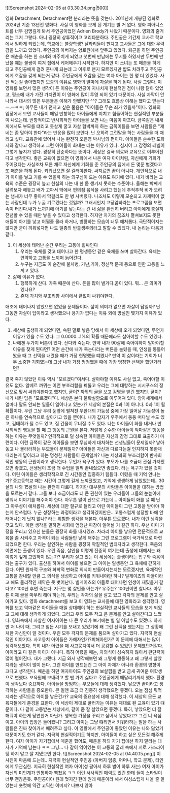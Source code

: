 
![[Screenshot 2024-02-05 at 03.30.34.png|500]]

영화 Detachment, Detachment란 분리라는 뜻을 갖는다. 2011년에 개봉된 영화로 2024년 기준 13년전 영화다. 사실 이 영화를 보게 된 계기는 별 거 없다. 영화 피아니스트를 너무 감명깊게 봐서 주인공이었던 Adrien Brody가 나왔기 때문이다.
영화의 줄거리는 그저 그렇다. 아니 굉장히 상투적이고 고리타분하다. 주인공은 기간제 교사로 학교에서 일하게 되었는데, 학교에는 불량학생? 날라리들이 판치고 교사들은 그에 대한 무력감을 느끼고 있었다. 주인공의 아버지는 양로원에서 앞두고 있었다. 퇴근을 하던 주인공은 매춘을 하는 한 소녀와 마주치게 되었고 첫번째 만남에는 무시를 하였지만 두번째 만났을 떄는 불쌍이 여겨 집에서 케어해주기 시작한다. 하지만 이 소녀는 또 매춘을 하게 되고 주인공에게 걸려 혼나게 되는데 그 이후로 왠지 모르겠지만 밥도 차려주고 주인공에게 호감을 갖게 되는거 같다.
주인공에게 호감을 갖는 여자 아이는 한 명 더 있었다. 사진 찍는걸 좋아했지만 모종의 이유로 영화의 말미에 자살을 하게 된다. 
 사실 그렇다. 이 영화를 보면서 많은 생각이 든 이유는 주인공이 지나치게 현실적인 점이 나랑 닮아 있었고, 평소에 내가 가진 가치관이 이 영화에 많이 투영 되어 있기 때문이다. 사실 자막이 안나와서 대사의 많은 부분들은 이해가 안됐지만 ^^? 그래도 흐름상 이해는 했다고 믿는다 ㅡ.ㅡㅋㅋ; 
 아무튼 내가 던지고 싶은 물음은 "아이들은 무슨 죄가 있을까"이다. 영화의 입장에서 보면 교사들이 매일 반항하는 아이들에게 지치고 힘들어하는 현실적인 부분들이 나오는데. 반항적이고 반사회적인 아이들을 보면 나는 마음이 아프다. 금쪽같은 내새끼에서도 부모를 떄리고 못살게 굴고 자살 협박까지 하는 금쪽이들을 보면 사람들은 "쟤네는 좀 맞아야 한다"라는 반응을 많이 보인다. 난 오히려 그런말을 하는 사람들을 더 때리고 싶다. 교육관에 있어서 나는 완전히 오은영 박사님의 편이다. 아이들은 순수한 도화지와 같다고 생각하고 그런 아이들이 화내는 데는 이유가 있다. 심지어 그 감정의 레벨이 그렇게 높지가 않다. 굉장히 단순하다는 뜻이다. 
 세상은 결국 의료와 교육으로 이루어진다고 생각한다. 좋은 교육이 없으면 이 영화에서 나온 여자 아이처럼, 자신에게 기회가 주어졌다는 사실조차 모른 채로 자신에게 기회를 준 주인공의 집에서 돈 몇푼 벌겠다고 또 매춘을 하게 된다. 키워놨으면 잘 길러야한다. 싸지르면 끝이 아니다.
 개인적으로 내가 아이를 낳고 기를 수 있을까 하는 의구심이 드는 이유도 여기에 있다. 내가 바라는 교육의 수준은 굉장히 높고 현실의 나는 내 한 몸 챙기지 못하는 수준이다. 올해는 빡쎄게 달려보자 해놓고 배가 고파서 밖에서 편의점 음식을 사려고 했는데 추적추적 비가 오려는 냄새가 너무 좋아서 막걸리도 한 병 사버렸다. 나조차도 이렇게 모순되고 자제력이 없는 사람인데 누가 누굴 기르겠다는 것일까? 
 그래서인지 고딩엄빠라는 프로그램을 보면 속이 터진다.내가 느끼기에 아기를 낳는다는 건 내 삶을 완전히 버리고 아이에게 충실히 전념할 수 있을 때만 낳을 수 있다고 생각한다. 하지만 자기의 꿈조차 펼쳐보지도 못한 애들이 아기를 낳고 어쩔줄 몰라 하거나, 방황하는 모습이 너무 애처롭다.
 극단적이지는 않지만 굳이 끼워넣자면 나도 일종의 반출생주의라고 말할 수 있겠다. 내 논리는 다음과 같다.
 1. 이 세상에 태어난 순간 우리는 고통에 휩싸인다
	 1. 우리는 육체를 갖고 태어나고 한 평생동안 같은 육체를 쓰며 살아간다. 육체는 연약하고 고통을 느끼며 늙어간다.
	 2. 누구는 지금도 이 순간에 불치병, 가난,기아, 정신적 문제 등으로 인한 고통을 느끼고 있다.
1. 삶에 이유가 없다.
	1. 행복하게 산다. 가족 때문에 산다. 돈을 많이 벌거다.꿈이 있다. 뭐... 큰 의미가 있나요?
	2. 존재 가치와 부조리함 사이에서 끝없이 싸워야한다.

애초에 태어나지 않았으면 없었을 문제들이다. 삶이 의미가 없으면 자살이 답일까? 난 그동안 자살이 답이라고 생각했으나 용기가 없다는 이유 외에 망설인 몇가지 이유가 있다.
1. 세상에 출생하게 되었다면, 속된 말로 낳음 당해서 이 세상에 오게 되었다면, 무언가 이유가 있을 수도 있다. 그 0.0000...1%의 확률 때문에라도 살아야할 수도 있겠다.
2. 나에겐 두가지 버튼이 있다. 산다와 죽는다. 만약 내가 90살에 죽어야하지 말아야할 이유를 찾게 된다면? 어떤 순간에 내가 죽는다라는 버튼을 눌렀을 때, 인생을 통틀어 봤을 때 그 선택을 내렸을 때가 가장 현명했을 떄였나? 만약 이 삶이라는 기회가 너무 소중한 기회였는데 그냥 내가 가장 멍청했을 때에 가장 멍청한 선택을 했던거라면?

결국 죽지 않았던 이유 역시 "모르겠다"여서다. 살아야할 이유도 사실 없고, 죽어야할 이유도 없다. 알베르 까뮈는 이런 부조리함을 꿰뚫고 우리는 그에 대항하는 시시푸스의 정신으로 맞서 싸워야한다고 했지만, 굳이? 까뮈의 글을 보고 감명을 받긴 했지만. 굳이?
내가 내린 답은 "모르겠다"다. 세상은 본디 불확실함으로 이루어져 있다. 양자세계에서 얼마나 말도 안되는 일들이 일어나고 있는가? 세상의 본질은 0과 1이 아니다. 0과 1이 될 확률이다. 우린 그냥 우리 눈앞에 펼쳐친 무한대의 가능성 중에 가장 일어날 가능성이 높은 하나를 연속적으로 살아가고 있을 뿐이다. 내가 갑자기 우주에서 둥둥 떠다닐 수도 있고, 김태희가 될 수도 있고, 집 건물이 무너질 수도 있다. 
 나는 아이들이 화를 내거나 반사회적인 행동을 할 때 그 행동의 근원을 본다. 저렇게 순수한 아이들이 악마같은 행동을 하는 이유는 무엇일까? 인격적으로 덜 성숙한 아이들은 자신의 감정 그대로 표출하기 마련이다. 이런 금쪽이 같은 이아들을 보면 무심하게 대처하는 선생님들이 문제일까? 낳아놓고 나 몰라라하는 부모들이 문제일까? 아이들은 자신과 다르다는걸 인지하지 못한채 때리는게 답이라고 하는 멍청한 사람들이 문제일까? 
 나는 세상과의 부조리함이 반사회적인 행동의 근원이라고 생각한다. 무언가 욕구가 있다. 부모가 나를 조금더 관심 가져줬으면 좋겠고, 선생님이 조금 더 수업을 일찍 끝내줬으면 좋겠다. 라는 욕구가 있을 것이다. 어린 아이들은 생리학적으로 긴 시간동안 집중하기 힘들다. 어렸을 때 기억 안나는가? 중고등학교 때는 시간이 그렇게 길게 느껴졌었고, 기억에 생생하게 남았었는데.. 30살의 나와 15살의 나는 완전히 다르다. 하지만 대부분의 사람들은 아이들을 대하는 방법을 모르는거 같다. 그들 보다 조금이라도 더 큰 권한이 있는 우리들이 그들의 눈높이에 맞춰서 이야기를 해주어야 한다. 
 아무튼 말이 산으로 가는데... 아이들이 화를 낼 떄 난 그 아우성이 애처롭다. 세상에 대한 절규로 들리고 어린 아이들이 그런 고통을 받아야 하는게 안쓰럽다. 누군 성장하는 과정이라고 생각하겠지만은.. 고통스럽게 성장할 바에 안태어나는게 낫지 않나? 라는 위험한 생각을 해본다.
 아무튼 모르겠다. 내가 이런 생각을 갖고 있다. 이런 생각을 말하면 사회에 엄청난 파장이 일어날 거 같긴 하다. 우선 이미 가정을 꾸리고 있으신 분들은 굉장히 화를 내시겠죠. 차라리 아이를 낳으면 전문적으로 교육을 좀 시켜주고 자격이 되는 사람들만 낳게 해주는 그런 프로그램이 국가적으로 마련 되었으면 한다.
 우리는 살인하는 사람을 굉장히 악질적인 범죄자라고 생각한다. 죽음의 이면에는 출생이 있다. 우린 죽음, 살인을 이렇게 진중히 여기는데 출생에 대해서는 왜 이렇게 깊게 고민하지 않는가? 우리가 살고 있는 이 세상에는 출생이라는 입구와 죽음이라는 출구가 있다. 출산을 하여서 아이를 낳으면 그 아이는 일생동안 그 육체에 갇히게 된다. 어떤 원자적 구조와 화학적 변화로 의식이 만들어지는지는 모르겠지만, 육체적인 고통을 감내할 만큼 그 의식을 생성하고 아이를 키워내야만 하나? 빌게이츠의 아들이라고 해도 물리적인 제약은 못 벗어난다. 빌게이츠의 아들로 태어나면 인생이 재밌을거 같다고? 100년 후면 죽는다. 지구는 몇 살인줄 아는가? 우주는? 100년이면 찰나다.
 아무튼 이제 글을 마무리 해야 하는데, 우리는 각자의 삶을 살고 있고 각자의 문제를 안고 살아가고 있다. 영화 detachment를 보고 이 영화는 교사들에 대한 영화라고 생각했다. 영화를 보고 악마같은 아이들을 매일 상대해야 하는 현실적인 교사들의 모습을 보게 되었고 그에 대해 생각하게 되었다.  그리고 우리 모두 작고 큰 문제를 안고 살아간다고 느꼈다. 영화속에서 자살한 여자아이는 다 큰 우리가 보기에는 별 일 아닐수도 있겠다. 하지만 저 나이 때, 그리고 힘든 시기를 보내고 있었기에 왜 그런 선택을 했는지는 그 상황에 처한 자신만이 알 것이다. 우린 모두 각자의 문제를 품으며 살아가고 있다. 지극히 현실적인 이야기다. 사고뭉치 아이들은 가해자인가?피해자인가? 이 문제에 대해서는 많이 생각해보았다. 특히 내가 어렸을 때 사고뭉치여서 더 공감할 수 있었던 문제였던거같다. 아이라고 다 같은 아이가 아니다. 특히 어렸을 때는, 자의식이 성숙하지 않아서 판단력이 많이 떨어진다. 내가 그랬다. 지금 와서 생각해보면 왜 그렇게 행동하고 왜 그렇게 살았지라는 생각이 많이 든다. 그런 아이를 만드는건 그 아이 자체가 아니라 환경의 영향이 크다고 생각한다. 매춘을 하던 여자아이도 주인공의 보살핌을 받고 금새 귀여운 여학생으로 변했다. 보육원에 보내려고 할 땐 가기 싫다고 주인공에게 매달리기까지 했다. 환경이 생각보다 중요하다. 아이들을 방임하는 부모들에 대해 생각했다. 낳으면 끝이라고 생각하는 사람들을 증오한다. 큰 일엔 조금 더 진중히 생각했으면 좋겠다. 오늘 점심 뭐먹지라는 생각으로 아이를 낳은건가?  교육의 중요성에 대해 생각했다. 이 세상의 모든 교육자들에게 존경을 표한다. 이 세상이 제대로 굴러가는 이유는 제대로 된 교육이 있기 떄문이다. 
 다 같이 고통받는 세상에서, 같이 좀 잘 살았으면 좋겠다. 특히, 낳았으면 더 잘해줘야 하는게 당연한거 아닌가. 행복한 가정을 꾸리고 싶어서 낳았다고? 그건 니 욕심이고. 아이의 입장은 들어봤니?  그리고 아이는 그냥 떄리면서 키워라하는 말을 하는 사람들은 진짜 찾아가서 때려주고 싶다. 이 영황에서 주인공이 좋았던 이유는 나와 닮았기 때문이기도 한거 같다. 지극히 현실적이기도 하지만, 아이들이 하고 싶은 모든걸 해주게 한다. 여자 아이가 자기집에서 매춘을 했어도, 매춘을 하되 자기 집에선 하지 말라는 대사가 기억에 남는다 ㅋㅋ 그냥... 다 같이 엮어있는 이 고통의 굴레 속에서 서로 가스라이팅 하지 말고 잘 지냈으면 한다.
 ![[Screenshot 2024-02-05 at 04.40.15.png]]
 이 사진이 마음에 드는데..
 지극히 현실적인 주인공 (아버지 임종, 어머니, 학교 문제), 타인에게 무관심한.
 지극히 현실적인 여자 아이(성 팔아서 하루 벌어 하루 사는)
 여자 아이가 자신의 미인계가 안통하자 빡쳤음 ㅋㅋ
 이런 서사적인 매력도 있긴 한데 둘이 스타일이 너무 괜찮은듯. 주인공이야 원래 멋지긴 한데 원래 매춘이라 해서 여성스럽게 나올 줄 알았는데 숏컷에 약간 고딕한 이미지? 나쁘지 않아
 